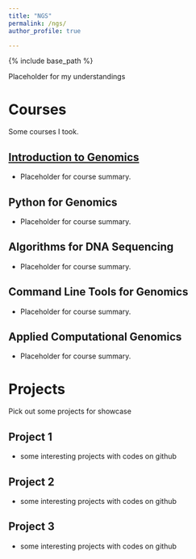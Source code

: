 ```yaml
---
title: "NGS"
permalink: /ngs/
author_profile: true

---
```


{% include base_path %}

Placeholder for my understandings

# Courses

Some courses I took.

## [Introduction to Genomics](/courses/2023/01/introduction-to-genomics/)

* Placeholder for course summary.

## Python for Genomics

* Placeholder for course summary.

## Algorithms for DNA Sequencing

* Placeholder for course summary.

## Command Line Tools for Genomics

* Placeholder for course summary.
  
## Applied Computational Genomics

* Placeholder for course summary.

# Projects

Pick out some projects for showcase

## Project 1

* some interesting projects with codes on github
  
## Project 2

* some interesting projects with codes on github

## Project 3

* some interesting projects with codes on github
  
